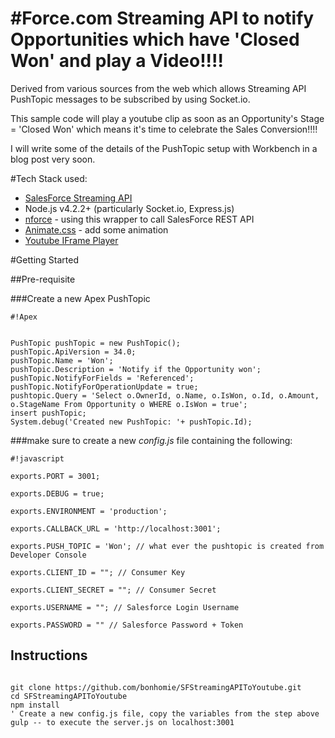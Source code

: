 #Force.com Streaming API to notify Opportunities which have 'Closed Won' and play a Video!!!!
======================================================================

Derived from various sources from the web which allows Streaming API PushTopic messages to be subscribed by using Socket.io.

This sample code will play a youtube clip as soon as an Opportunity's Stage = 'Closed Won' which means it's time to celebrate the Sales Conversion!!!!

I will write some of the details of the PushTopic setup with Workbench in a blog post very soon.

#Tech Stack used:
* [SalesForce Streaming API](https://developer.salesforce.com/docs/atlas.en-us.api_streaming.meta/api_streaming/)
* Node.js v4.2.2+ (particularly Socket.io, Express.js) 
* [nforce](https://github.com/kevinohara80/nforce) - using this wrapper to call SalesForce REST API
* [Animate.css](https://daneden.github.io/animate.css/) - add some animation
* [Youtube IFrame Player
](https://developers.google.com/youtube/iframe_api_reference)


#Getting Started

##Pre-requisite

###Create a new Apex PushTopic

```
#!Apex


PushTopic pushTopic = new PushTopic();
pushTopic.ApiVersion = 34.0;
pushTopic.Name = 'Won';
pushTopic.Description = 'Notify if the Opportunity won';
pushTopic.NotifyForFields = 'Referenced';
pushTopic.NotifyForOperationUpdate = true;
pushtopic.Query = 'Select o.OwnerId, o.Name, o.IsWon, o.Id, o.Amount, o.StageName From Opportunity o WHERE o.IsWon = true';
insert pushTopic;
System.debug('Created new PushTopic: '+ pushTopic.Id);

```

###make sure to create a new *config.js* file containing the following:


```
#!javascript

exports.PORT = 3001;

exports.DEBUG = true;

exports.ENVIRONMENT = 'production';

exports.CALLBACK_URL = 'http://localhost:3001';

exports.PUSH_TOPIC = 'Won'; // what ever the pushtopic is created from Developer Console

exports.CLIENT_ID = ""; // Consumer Key

exports.CLIENT_SECRET = ""; // Consumer Secret

exports.USERNAME = ""; // Salesforce Login Username

exports.PASSWORD = "" // Salesforce Password + Token
```

## Instructions
```

git clone https://github.com/bonhomie/SFStreamingAPIToYoutube.git
cd SFStreamingAPIToYoutube
npm install
' Create a new config.js file, copy the variables from the step above
gulp -- to execute the server.js on localhost:3001
```
